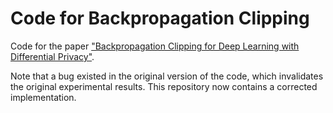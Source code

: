 # Code for Backpropagation Clipping

Code for the paper ["Backpropagation Clipping for Deep Learning with
Differential Privacy"](https://arxiv.org/abs/2202.05089).

Note that a bug existed in the original version of the code, which
invalidates the original experimental results. This repository now
contains a corrected implementation.
